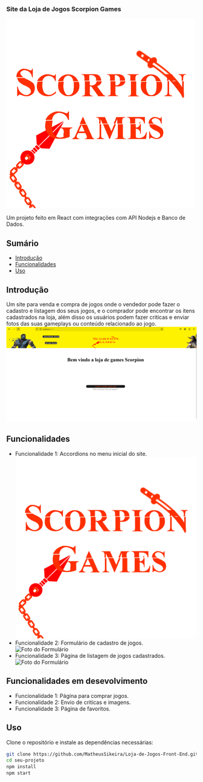 ### Site da Loja de Jogos Scorpion Games

![Banner do Projeto](./Loja-de-Jogos-Front-End/Scorpion-Games/src/assets/ScorpionGames.png)

Um projeto feito em React com integrações com API Nodejs e Banco de Dados.

## Sumário

- [Introdução](#introdução)
- [Funcionalidades](#funcionalidades)
- [Uso](#uso)

## Introdução

Um site para venda e compra de jogos onde o vendedor pode fazer o cadastro e listagem dos seus jogos, e o comprador pode encontrar os itens cadastrados na loja, além disso os usuários podem fazer criticas e enviar fotos das suas gameplays ou conteúdo relacionado ao jogo.
![Foto do Site](./Loja-de-Jogos-Front-End/Scorpion-Games/src/assets/scre1.png)

## Funcionalidades

- Funcionalidade 1: Accordions no menu inicial do site.
![Foto do Formulário](./Scorpion-Games-API/imagens/ScorpionGames.png)
- Funcionalidade 2: Formulário de cadastro de jogos.
![Foto do Formulário](./)
- Funcionalidade 3: Página de listagem de jogos cadastrados.
![Foto do Formulário](./)

## Funcionalidades em desevolvimento
- Funcionalidade 1: Página para comprar jogos.
- Funcionalidade 2: Envio de critícas e imagens.
- Funcionalidade 3: Página de favoritos.

## Uso

Clone o repositório e instale as dependências necessárias:

```bash
git clone https://github.com/MatheusSikeira/Loja-de-Jogos-Front-End.git
cd seu-projeto
npm install
npm start
